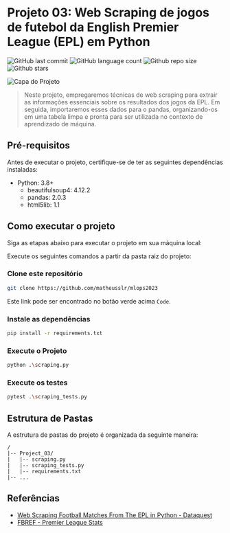 # Projeto 03: Web Scraping de jogos de futebol da English Premier League (EPL) em Python

<!-- Shields Exemplo, existem N diferentes shield em https://shields.io/ -->
![GitHub last commit](https://img.shields.io/github/last-commit/matheusslr/mlops2023)
![GitHub language count](https://img.shields.io/github/languages/count/matheusslr/mlops2023)
![Github repo size](https://img.shields.io/github/repo-size/matheusslr/mlops2023)
![Github stars](https://img.shields.io/github/stars/matheusslr/mlops2023?style=social)

![Capa do Projeto](https://theanalyst.com/wp-content/uploads/2022/06/epl-sir-analyst-banner.jpg)

> Neste projeto, empregaremos técnicas de web scraping para extrair as informações essenciais sobre os resultados dos jogos da EPL. Em seguida, importaremos esses dados para o pandas, organizando-os em uma tabela limpa e pronta para ser utilizada no contexto de aprendizado de máquina.

## Pré-requisitos

Antes de executar o projeto, certifique-se de ter as seguintes dependências instaladas:

- Python: 3.8+
    - beautifulsoup4: 4.12.2
    - pandas: 2.0.3
    - html5lib: 1.1

## Como executar o projeto

Siga as etapas abaixo para executar o projeto em sua máquina local:

Execute os seguintes comandos a partir da pasta raiz do projeto:

### Clone este repositório

```bash
git clone https://github.com/matheusslr/mlops2023
```

Este link pode ser encontrado no botão verde acima `Code`.

### Instale as dependências

```bash
pip install -r requirements.txt
```

### Execute o Projeto

```bash
python .\scraping.py
```

### Execute os testes

```bash
pytest .\scraping_tests.py
```

## Estrutura de Pastas

A estrutura de pastas do projeto é organizada da seguinte maneira:

```text
/
|-- Project_03/
|   |-- scraping.py
|   |-- scraping_tests.py
|   |-- requirements.txt
|-- ...
```

## Referências

- [Web Scraping Football Matches From The EPL in Python - Dataquest](https://github.com/dataquestio/project-walkthroughs/tree/master/football_matches)
- [FBREF - Premier League Stats](https://fbref.com/en/comps/9/Premier-League-Stats)
